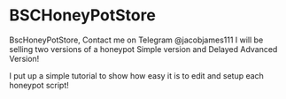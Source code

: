 # BSCHoneyPotStore
BscHoneyPotStore, Contact me on Telegram @jacobjames111 I will be selling two versions of a honeypot Simple version and Delayed Advanced Version!

I put up a simple tutorial to show how easy it is to edit and setup each honeypot script!
